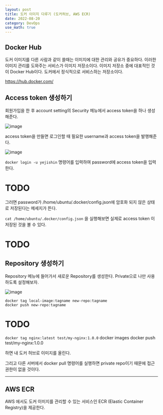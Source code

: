 ```yaml
---
layout: post
title: 도커 이미지 다루기 (도커허브, AWS ECR)
date: 2022-08-20
category: DevOps
use_math: true
---
```


## Docker Hub
도커 이미지를 다른 사람과 같이 쓸때는 이미지에 대한 관리와 공유가 중요하다. 이러한 이미지 관리를 도와주는 서비스가 이미지 저장소이다. 이미지 저장소 중에 대표적인 것이 Docker Hub이다. 도커에서 정식적으로 서비스하는 저장소이다. 

https://hub.docker.com/


## Access token 생성하기

회원가입을 한 후 account setting의 Security 메뉴에서 access token을 하나 생성해준다. 

![image](https://user-images.githubusercontent.com/61526722/185740334-993eccd0-cbaa-4dc8-8b3b-167f0d0c3f05.png)

access token을 만들면 로그인할 때 필요한 username과 access token을 발행해준다. 

![image](https://user-images.githubusercontent.com/61526722/185740357-91c8cab8-9e3a-4151-94d2-737719d03306.png)

`docker login -u yejishin` 명령어를 입력하여 password에 access token을 입력한다. 


# TODO

그러면 password가 /home/ubuntu/.docker/config.json에 암호화 되지 않은 상태로 저장된다는 메세지가 뜬다.

`cat /home/ubuntu/.docker/config.json` 을 실행해보면 실제로 access token 이 저장된 것을 볼 수 있다. 

# TODO

## Repository 생성하기 

Repository 메뉴에 들어가서 새로운 Repository를 생성한다. Private으로 나만 사용하도록 설정해보자.

![image](https://user-images.githubusercontent.com/61526722/185740754-026603c6-5b54-4ef7-a4d3-92a42b0d5fb8.png)

```
docker tag local-image:tagname new-repo:tagname
docker push new-repo:tagname
```

# TODO

`docker tag nginx:latest test/my-nginx:1.0.0`
docker images
docker push test/my-nginx:1.0.0

하면 내 도커 허브로 이미지를 올린다. 

그리고 다른 서버에서 docker pull 명령어를 실행하면 private repo이기 때문에 접근 권한이 없을 것이다. 

---


## AWS ECR 

AWS 에서도 도커 이미지를 관리할 수 있는 서비스인 ECR (Elastic Container Registry)을 제공한다. 
